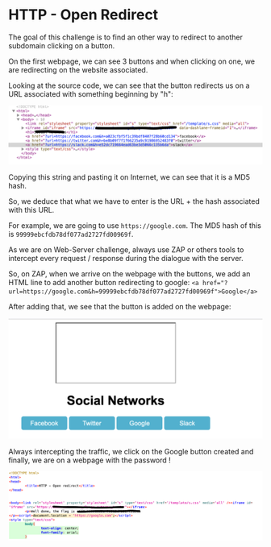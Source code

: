# HTTP - Open Redirect

The goal of this challenge is to find an other way to redirect to another subdomain clicking on a button.

On the first webpage, we can see 3 buttons and when clicking on one, we are redirecting on the website associated.

Looking at the source code, we can see that the button redirects us on a URL associated with something beginning by "h":

![image info](../../Images/26.png)

Copying this string and pasting it on Internet, we can see that it is a MD5 hash.

So, we deduce that what we have to enter is the URL + the hash associated with this URL.

For example, we are going to use `https://google.com`. The MD5 hash of this is `99999ebcfdb78df077ad2727fd00969f`.

As we are on Web-Server challenge, always use ZAP or others tools to intercept every request / response during the dialogue with the server.

So, on ZAP, when we arrive on the webpage with the buttons, we add an HTML line to add another button redirecting to google:
`<a href="?url=https://google.com&h=99999ebcfdb78df077ad2727fd00969f">Google</a>`

After adding that, we see that the button is added on the webpage:

![image info](../../Images/24.png)

Always intercepting the traffic, we click on the Google button created and finally, we are on a webpage with the password !

![image info](../../Images/25.png)